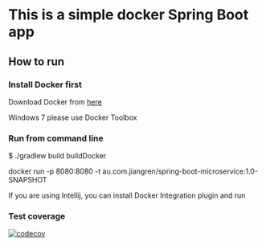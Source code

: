 # This is a simple docker Spring Boot app

## How to run

### Install Docker first

Download Docker from [here](https://www.docker.com/)

Windows 7 please use Docker Toolbox

### Run from command line

$ ./gradlew build buildDocker

docker run -p 8080:8080 -t au.com.jiangren/spring-boot-microservice:1.0-SNAPSHOT

If you are using Intellij, you can install Docker Integration plugin and run

### Test coverage
[![codecov](https://codecov.io/gh/YixiuJiang/springboot-microservice/branch/master/graph/badge.svg)](https://codecov.io/gh/YixiuJiang/springboot-microservice)

